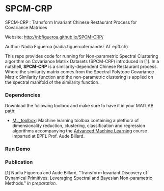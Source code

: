 # SPCM-CRP
SPCM-CRP : Transform Invariant Chinese Restaurant Process for Covariance Matrices

Website: http://nbfigueroa.github.io/SPCM-CRP/ 

Author: Nadia Figueroa (nadia.figueroafernandez AT epfl.ch)

This repo provides code for running for Non-parametric Spectral Clustering algorithm on Covariance Matrix Datasets (SPCM-CRP) introduced in [1]. In a nutshell, **SPCM-CRP** is a similarity-dependent Chinese Restaurant process. Where the similarity matrix comes from the Spectral Polytope Covariance Matrix Similarity function and the non-parametric clustering is applied on the spectral manifold of the similarity function.

### Dependencies
Download the following toolbox and make sure to have it in your MATLAB path:
- [ML_toolbox](): Machine learning toolbox containing a plethora of dimensionality reduction, clustering, classification and regression algorithms accompanying the [Advanced Machine Learning]() course imparted at EPFL Prof. Aude Billard.


### Run Demo


### Publication
[1] Nadia Figueroa and Aude Billard, "Transform Invariant Discovery of Dynamical Primitives: Leveraging Spectral and Bayesian Non-parametric Methods." *In preparation*.

